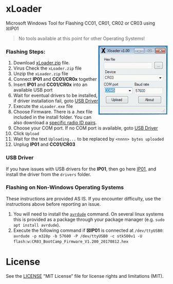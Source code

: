 # xLoader
Microsoft Windows Tool for Flashing CC01, CR01, CR02 or CR03 using ☒IP01
> No tools available at this point for other Operating Systems!

<img src="images/xLoader.gif" width=216 align="right">

### Flashing Steps: 
1. Download [xLoader.zip](https://github.com/xinabox/xLoader/releases/latest) file.
1. Virus Check the `xLoader.zip` file
1. Unzip the `xLoader.zip` file
1. Connect **IP01** and **CC01/CR0x** together
1. Insert **IP01** and **CC01/CR0x** into an available USB port
1. Wait for eventual drivers to be installed, if driver installation fail, goto [USB Driver](#usb-driver)
1. Execute the `xLoader.exe` file
1. Choose Firmware. There is a .hex file included in the install folder. You can also download a [specific radio ID pairs](https://github.com/xinabox/xLoader/releases/latest). 
1. Choose your COM port. If no COM port is available, goto [USB Driver](#usb-driver)
1. Click `Upload`
1. Wait for the text `Uploading...` to be replaced by `<nnnn> bytes uploaded`
1. Unplug **IP01** and **CC01/CR03** 

### USB Driver
If you have issues with USB drivers for the **IP01**, then go here [IP01](https://github.com/xinabox/xIP01), and install the driver from the `drivers` folder.

### Flashing on Non-Windows Operating Systems
These instructions are provided AS IS. If you encounter difficulty, use the instructions above before reporting an issue.
1. You will need to install the [`avrdude`](http://savannah.nongnu.org/projects/avrdude) command. On several linux systems this is provided as a package through your package manager (e.g. `sudo apt install avrdude`).
1. Execute the following command if **☒IP01** is connected at `/dev/ttyUSB0`:
```avrdude -p m328p -b 57600 -P /dev/ttyUSB0 -c stk500v1 -U flash:w:CR03_BootCamp_Firmware_V1.200_20170812.hex```

# License
See the [LICENSE](/LICENSE) "MIT License” file for license rights and limitations (MIT).
